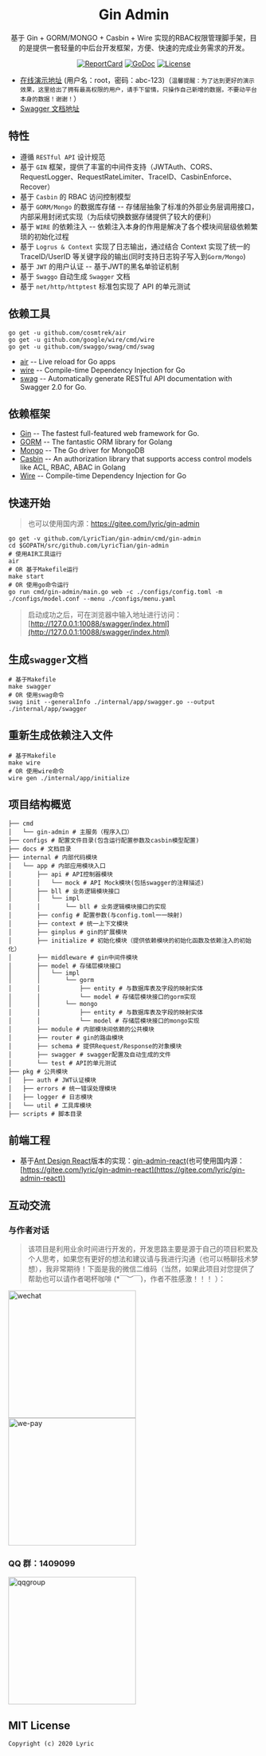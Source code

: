 <h1 align="center">Gin Admin</h1>

<div align="center">
 基于 Gin + GORM/MONGO + Casbin + Wire 实现的RBAC权限管理脚手架，目的是提供一套轻量的中后台开发框架，方便、快速的完成业务需求的开发。
<br/>

[![ReportCard][reportcard-image]][reportcard-url] [![GoDoc][godoc-image]][godoc-url] [![License][license-image]][license-url]

</div>

- [在线演示地址](http://139.129.88.71:10088) (用户名：root，密码：abc-123)（`温馨提醒：为了达到更好的演示效果，这里给出了拥有最高权限的用户，请手下留情，只操作自己新增的数据，不要动平台本身的数据！谢谢！`）
- [Swagger 文档地址](http://139.129.88.71:10088/swagger/index.html)

## 特性

- 遵循 `RESTful API` 设计规范
- 基于 `GIN` 框架，提供了丰富的中间件支持（JWTAuth、CORS、RequestLogger、RequestRateLimiter、TraceID、CasbinEnforce、Recover）
- 基于 `Casbin` 的 RBAC 访问控制模型
- 基于 `GORM/Mongo` 的数据库存储 -- 存储层抽象了标准的外部业务层调用接口，内部采用封闭式实现（为后续切换数据存储提供了较大的便利）
- 基于 `WIRE` 的依赖注入 -- 依赖注入本身的作用是解决了各个模块间层级依赖繁琐的初始化过程
- 基于 `Logrus & Context` 实现了日志输出，通过结合 Context 实现了统一的 TraceID/UserID 等关键字段的输出(同时支持日志钩子写入到`Gorm/Mongo`)
- 基于 `JWT` 的用户认证 -- 基于JWT的黑名单验证机制
- 基于 `Swaggo` 自动生成 `Swagger` 文档
- 基于 `net/http/httptest` 标准包实现了 API 的单元测试

## 依赖工具

```
go get -u github.com/cosmtrek/air
go get -u github.com/google/wire/cmd/wire
go get -u github.com/swaggo/swag/cmd/swag
```

- [air](https://github.com/cosmtrek/air) -- Live reload for Go apps
- [wire](https://github.com/google/wire) -- Compile-time Dependency Injection for Go
- [swag](https://github.com/swaggo/swag) -- Automatically generate RESTful API documentation with Swagger 2.0 for Go.

## 依赖框架

- [Gin](https://gin-gonic.com/) -- The fastest full-featured web framework for Go.
- [GORM](http://gorm.io/) -- The fantastic ORM library for Golang
- [Mongo](https://github.com/mongodb/mongo-go-driver) -- The Go driver for MongoDB
- [Casbin](https://casbin.org/) -- An authorization library that supports access control models like ACL, RBAC, ABAC in Golang
- [Wire](https://github.com/google/wire) -- Compile-time Dependency Injection for Go

## 快速开始

> 也可以使用国内源：https://gitee.com/lyric/gin-admin

```
go get -v github.com/LyricTian/gin-admin/cmd/gin-admin
cd $GOPATH/src/github.com/LyricTian/gin-admin
# 使用AIR工具运行
air
# OR 基于Makefile运行
make start
# OR 使用go命令运行
go run cmd/gin-admin/main.go web -c ./configs/config.toml -m ./configs/model.conf --menu ./configs/menu.yaml
```

> 启动成功之后，可在浏览器中输入地址进行访问：[http://127.0.0.1:10088/swagger/index.html](http://127.0.0.1:10088/swagger/index.html)

## 生成`swagger`文档

```
# 基于Makefile
make swagger
# OR 使用swag命令
swag init --generalInfo ./internal/app/swagger.go --output ./internal/app/swagger
```

## 重新生成依赖注入文件

```
# 基于Makefile
make wire
# OR 使用wire命令
wire gen ./internal/app/initialize
```

## 项目结构概览

```
├── cmd
│   └── gin-admin # 主服务（程序入口）
├── configs # 配置文件目录(包含运行配置参数及casbin模型配置)
├── docs # 文档目录
├── internal # 内部代码模块
│   └── app # 内部应用模块入口
│       ├── api # API控制器模块
│       │   └── mock # API Mock模块(包括swagger的注释描述)
│       ├── bll # 业务逻辑模块接口
│       │   └── impl
│       │       └── bll # 业务逻辑模块接口的实现
│       ├── config # 配置参数(与config.toml一一映射)
│       ├── context # 统一上下文模块
│       ├── ginplus # gin的扩展模块
│       ├── initialize # 初始化模块（提供依赖模块的初始化函数及依赖注入的初始化）
│       ├── middleware # gin中间件模块
│       ├── model # 存储层模块接口
│       │   └── impl
│       │       └── gorm
│       │           ├── entity # 与数据库表及字段的映射实体
│       │           └── model # 存储层模块接口的gorm实现
│       │       └── mongo
│       │           ├── entity # 与数据库表及字段的映射实体
│       │           └── model # 存储层模块接口的mongo实现
│       ├── module # 内部模块间依赖的公共模块
│       ├── router # gin的路由模块
│       ├── schema # 提供Request/Response的对象模块
│       ├── swagger # swagger配置及自动生成的文件
│       └── test # API的单元测试
├── pkg # 公共模块
│   ├── auth # JWT认证模块
│   ├── errors # 统一错误处理模块
│   ├── logger # 日志模块
│   └── util # 工具库模块
├── scripts # 脚本目录
```

## 前端工程

- 基于[Ant Design React](https://ant.design/index-cn)版本的实现：[gin-admin-react](https://github.com/LyricTian/gin-admin-react)(也可使用国内源：[https://gitee.com/lyric/gin-admin-react](https://gitee.com/lyric/gin-admin-react))

## 互动交流

### 与作者对话

> 该项目是利用业余时间进行开发的，开发思路主要是源于自己的项目积累及个人思考，如果您有更好的想法和建议请与我进行沟通（也可以畅聊技术梦想），我非常期待！下面是我的微信二维码（当然，如果此项目对您提供了帮助也可以请作者喝杯咖啡 (*￣︶￣)，作者不胜感激！！！ ）：

<div>
<img src="http://store.tiannianshou.com/screenshots/gin-admin/wechat.jpeg" width="256"alt="wechat" />
<img src="http://store.tiannianshou.com/screenshots/gin-admin/we-pay.png" width="256" alt="we-pay" />
</div>

### QQ 群：1409099

<img src="http://store.tiannianshou.com/screenshots/gin-admin/qqgroup.jpeg" width="256" alt="qqgroup" />

## MIT License

    Copyright (c) 2020 Lyric

[reportcard-url]: https://goreportcard.com/report/github.com/LyricTian/gin-admin
[reportcard-image]: https://goreportcard.com/badge/github.com/LyricTian/gin-admin
[godoc-url]: https://godoc.org/github.com/LyricTian/gin-admin
[godoc-image]: https://godoc.org/github.com/LyricTian/gin-admin?status.svg
[license-url]: http://opensource.org/licenses/MIT
[license-image]: https://img.shields.io/npm/l/express.svg
